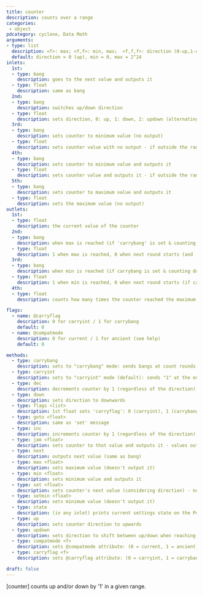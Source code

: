 ```yaml
---
title: counter
description: counts over a range
categories:
 - object
pdcategory: cyclone, Data Math
arguments:
- type: list
  description: <f>: max; <f,f>: min, max;  <f,f,f>: direction (0-up,1-down,2-updown), min, max
  default: direction = 0 (up), min = 0, max = 2^24
inlets:
  1st:
  - type: bang
    description: goes to the next value and outputs it
  - type: float
    description: same as bang
  2nd:
  - type: bang
    description: switches up/down direction
  - type: float
    description: sets direction, 0: up, 1: down, 2: updown (alternating)
  3rd:
  - type: bang
    description: sets counter to minimum value (no output)
  - type: float
    description: sets counter value with no output - if outside the range, it resets min/max according to compatmode (see help)
  4th:
  - type: bang
    description: sets counter to minimum value and outputs it
  - type: float
    description: sets counter value and outputs it - if outside the range, it resets min/max according to compatmode (see help)
  5th:
  - type: bang
    description: sets counter to maximum value and outputs it
  - type: float
    description: sets the maximum value (no output)
outlets:
  1st:
  - type: float
    description: the current value of the counter
  2nd:
  - type: bang
    description: when max is reached (if 'carrybang' is set & counting up)
  - type: float
    description: 1 when max is reached, 0 when next round starts (and 'carryint' is set and counting up)
  3rd:
  - type: bang
    description: when min is reached (if carrybang is set & counting down)
  - type: float
    description: 1 when min is reached, 0 when next round starts (if carryint is set and counting down)
  4th:
  - type: float
    description: counts how many times the counter reached the maximum

flags:
  - name: @carryflag
    description: 0 for carryint / 1 for carrybang
    default: 0
  - name: @compatmode
    description: 0 for current / 1 for ancient (see help)
    default: 0

methods:
  - type: carrybang
    description: sets to "carrybang" mode: sends bangs at count rounds
  - type: carryint
    description: sets to "carryint" mode (default): sends "1" at the end of a count round, "0" at the start of the next round
  - type: dec
    description: decrements counter by 1 (regardless of the direction)
  - type: down
    description: sets direction to downwards
  - type: flags <list>
    description: 1st float sets 'carryflag': 0 (carryint), 1 (carrybang). 2nd sets 'compatmode' mode: 0 (current), 1 (ancient)
  - type: goto <float>
    description: same as 'set' message
  - type: inc
    description: increments counter by 1 (regardless of the direction)
  - type: jam <float>
    description: sets counter to that value and outputs it - values outside the range are ignored
  - type: next
    description: outputs next value (same as bang)
  - type: max <float>
    description: sets maximum value (doesn't output it)
  - type: min <float>
    description: sets minimum value and outputs it
  - type: set <float>
    description: sets counter's next value (considering direction) - no output
  - type: setmin <float>
    description: sets minimum value (doesn't output it)
  - type: state
    description: (in any inlet) prints current settings state on the Pd window
  - type: up
    description: sets counter direction to upwards
  - type: updown
    description: sets direction to shift between up/down when reaching limits
  - type: compatmode <f>
    description: sets @compatmode attribute: (0 = current, 1 = ancient)
  - type: carryflag <f>
    description: sets @carryflag attribute: (0 = carryint, 1 = carrybang)

draft: false
---
```


[counter] counts up and/or down by '1' in a given range.

